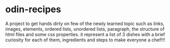 # odin-recipes

A project to get hands dirty
on few of the newly learned topic such as
links, images, elements, ordered lists,
unordered lists, paragraph, the structure of html files and some css properties.
it represent a list of 3 dishes
with a brief curiosity for each of them, ingredients and steps to make
everyone a chef!!!
